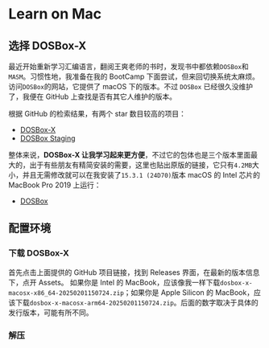 # Learn on Mac

## 选择 DOSBox-X

最近开始重新学习汇编语言，翻阅王爽老师的书时，发现书中都依赖`DOSBox`和`MASM`。习惯性地，我准备在我的 BootCamp 下面尝试，但来回切换系统太麻烦。访问`DOSBox`的网站，它提供了 macOS 下的版本。不过 `DOSBox` 已经很久没维护了，我便在 GitHub 上查找是否有其它人维护的版本。

根据 GitHub 的检索结果，有两个 star 数目较高的项目：

+ [DOSBox-X](https://github.com/joncampbell123/dosbox-x)
+ [DOSBox Staging](https://github.com/dosbox-staging/dosbox-staging)

整体来说，**DOSBox-X 让我学习起来更方便**，不过它的包体也是三个版本里面最大的，出于有些朋友有精简安装的需要，这里也贴出原版的链接，它只有`4.2MB`大小，并且无需修改就可以在我安装了`15.3.1 (24D70)`版本 macOS 的 Intel 芯片的 MacBook Pro 2019 上运行：

+ [DOSBox](https://www.dosbox.com/download.php?main=1)

## 配置环境

### 下载 DOSBox-X

首先点击上面提供的 GitHub 项目链接，找到 Releases 界面，在最新的版本信息下，点开 Assets。 如果你是 Intel 的 MacBook，应该像我一样下载`dosbox-x-macosx-x86_64-20250201150724.zip`；如果你是 Apple Silicon 的 MacBook，应该下载`dosbox-x-macosx-arm64-20250201150724.zip`。后面的数字取决于具体的发行版本，可能有所不同。

### 解压
